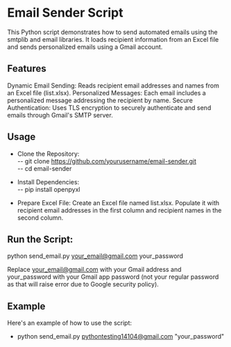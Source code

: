 # Email Sender Script
This Python script demonstrates how to send automated emails using the smtplib and email libraries. It loads recipient information from an Excel file and sends personalized emails using a Gmail account.

## Features
Dynamic Email Sending: Reads recipient email addresses and names from an Excel file (list.xlsx).
Personalized Messages: Each email includes a personalized message addressing the recipient by name.
Secure Authentication: Uses TLS encryption to securely authenticate and send emails through Gmail's SMTP server.

## Usage
- Clone the Repository:\
-- git clone https://github.com/yourusername/email-sender.git \
-- cd email-sender

- Install Dependencies:\
-- pip install openpyxl

- Prepare Excel File:
Create an Excel file named list.xlsx.
Populate it with recipient email addresses in the first column and recipient names in the second column.

## Run the Script:

python send_email.py your_email@gmail.com your_password

Replace your_email@gmail.com with your Gmail address and your_password with your Gmail app password (not your regular password as that will raise error due to Google security policy).

## Example
Here's an example of how to use the script:
- python send_email.py pythontesting14104@gmail.com "your_password"

